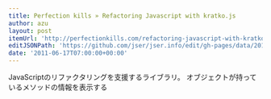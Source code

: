 ```yaml
---
title: Perfection kills » Refactoring Javascript with kratko.js
author: azu
layout: post
itemUrl: 'http://perfectionkills.com/refactoring-javascript-with-kratko-js/'
editJSONPath: 'https://github.com/jser/jser.info/edit/gh-pages/data/2011/06/index.json'
date: '2011-06-17T07:00:00+00:00'
---
```

JavaScriptのリファクタリングを支援するライブラリ。
オブジェクトが持っているメソッドの情報を表示する
